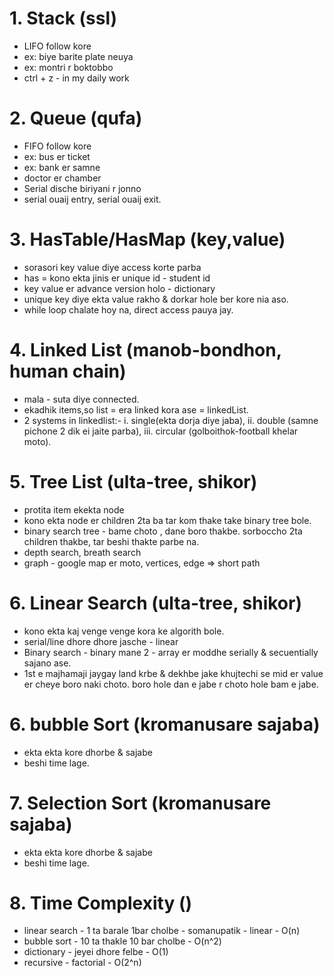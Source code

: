 # 1. Stack (ssl)

- LIFO follow kore
- ex: biye barite plate neuya
- ex: montri r boktobbo
- ctrl + z - in my daily work

# 2. Queue (qufa)

- FIFO follow kore
- ex: bus er ticket
- ex: bank er samne
- doctor er chamber
- Serial dische biriyani r jonno
- serial ouaij entry, serial ouaij exit.

# 3. HasTable/HasMap (key,value)

- sorasori key value diye access korte parba
- has = kono ekta jinis er unique id - student id
- key value er advance version holo - dictionary
- unique key diye ekta value rakho & dorkar hole ber kore nia aso.
- while loop chalate hoy na, direct access pauya jay.

# 4. Linked List (manob-bondhon, human chain)

- mala - suta diye connected.
- ekadhik items,so list = era linked kora ase = linkedList.
- 2 systems in linkedlist:- i. single(ekta dorja diye jaba), ii. double (samne pichone 2 dik ei jaite parba), iii. circular (golboithok-football khelar moto).

# 5. Tree List (ulta-tree, shikor)

- protita item ekekta node
- kono ekta node er children 2ta ba tar kom thake take binary tree bole.
- binary search tree - bame choto , dane boro thakbe. sorboccho 2ta children thakbe, tar beshi thakte parbe na.
- depth search, breath search
- graph - google map er moto, vertices, edge => short path

# 6. Linear Search (ulta-tree, shikor)

- kono ekta kaj venge venge kora ke algorith bole.
- serial/line dhore dhore jasche - linear
- Binary search - binary mane 2 - array er moddhe serially & secuentially sajano ase.
- 1st e majhamaji jaygay land krbe & dekhbe jake khujtechi se mid er value er cheye boro naki choto. boro hole dan e jabe r choto hole bam e jabe.

# 6. bubble Sort (kromanusare sajaba)

- ekta ekta kore dhorbe & sajabe
- beshi time lage.

# 7. Selection Sort (kromanusare sajaba)

- ekta ekta kore dhorbe & sajabe
- beshi time lage.

# 8. Time Complexity ()

- linear search - 1 ta barale 1bar cholbe - somanupatik - linear - O(n)
- bubble sort - 10 ta thakle 10 bar cholbe - O(n^2)
- dictionary - jeyei dhore felbe - O(1)
- recursive - factorial - O(2^n)
